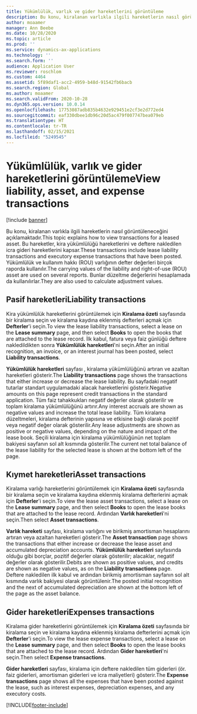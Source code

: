 ```yaml
---
title: Yükümlülük, varlık ve gider hareketlerini görüntüleme
description: Bu konu, kiralanan varlıkla ilgili hareketlerin nasıl görüntüleneceğini açıklamaktadır. Bu hareketler, kira yükümlülüğü hareketlerini ve deftere nakledilen icra gideri hareketlerini kapsar.
author: moaamer
manager: Ann Beebe
ms.date: 10/28/2020
ms.topic: article
ms.prod: ''
ms.service: dynamics-ax-applications
ms.technology: ''
ms.search.form: ''
audience: Application User
ms.reviewer: roschlom
ms.custom: 4464
ms.assetid: 5f89daf1-acc2-4959-b48d-91542fb6bacb
ms.search.region: Global
ms.author: moaamer
ms.search.validFrom: 2020-10-28
ms.dyn365.ops.version: 10.0.14
ms.openlocfilehash: 17753087adb835b4632e929451e2cf3e2d772ed4
ms.sourcegitcommit: eaf330dbee1db96c20d5ac479f007747bea079eb
ms.translationtype: HT
ms.contentlocale: tr-TR
ms.lasthandoff: 02/15/2021
ms.locfileid: "5249545"
---
```

# <a name="view-liability-asset-and-expense-transactions"></a><span data-ttu-id="3fd5e-104">Yükümlülük, varlık ve gider hareketlerini görüntüleme</span><span class="sxs-lookup"><span data-stu-id="3fd5e-104">View liability, asset, and expense transactions</span></span>

[!include [banner](../includes/banner.md)]

<span data-ttu-id="3fd5e-105">Bu konu, kiralanan varlıkla ilgili hareketlerin nasıl görüntüleneceğini açıklamaktadır.</span><span class="sxs-lookup"><span data-stu-id="3fd5e-105">This topic explains how to view transactions for a leased asset.</span></span> <span data-ttu-id="3fd5e-106">Bu hareketler, kira yükümlülüğü hareketlerini ve deftere nakledilen icra gideri hareketlerini kapsar.</span><span class="sxs-lookup"><span data-stu-id="3fd5e-106">These transactions include lease liability transactions and executory expense transactions that have been posted.</span></span> <span data-ttu-id="3fd5e-107">Yükümlülük ve kullanım hakkı (ROU) varlığının defter değerleri birçok raporda kullanılır.</span><span class="sxs-lookup"><span data-stu-id="3fd5e-107">The carrying values of the liability and right-of-use (ROU) asset are used on several reports.</span></span> <span data-ttu-id="3fd5e-108">Bunlar düzeltme değerlerini hesaplamada da kullanılırlar.</span><span class="sxs-lookup"><span data-stu-id="3fd5e-108">They are also used to calculate adjustment values.</span></span>

## <a name="liability-transactions"></a><span data-ttu-id="3fd5e-109">Pasif hareketleri</span><span class="sxs-lookup"><span data-stu-id="3fd5e-109">Liability transactions</span></span>

<span data-ttu-id="3fd5e-110">Kira yükümlülük hareketlerini görüntülemek için **Kiralama özeti** sayfasında bir kiralama seçin ve kiralama kaydına eklenmiş defterleri açmak için **Defterler**'i seçin.</span><span class="sxs-lookup"><span data-stu-id="3fd5e-110">To view the lease liability transactions, select a lease on the **Lease summary** page, and then select **Books** to open the books that are attached to the lease record.</span></span> <span data-ttu-id="3fd5e-111">İlk kabul, fatura veya faiz günlüğü deftere nakledildikten sonra **Yükümlülük hareketleri**'ni seçin.</span><span class="sxs-lookup"><span data-stu-id="3fd5e-111">After an initial recognition, an invoice, or an interest journal has been posted, select **Liability transactions**.</span></span>

<span data-ttu-id="3fd5e-112">**Yükümlülük hareketleri** sayfası , kiralama yükümlülüğünü artıran ve azaltan hareketleri gösterir.</span><span class="sxs-lookup"><span data-stu-id="3fd5e-112">The **Liability transactions** page shows the transactions that either increase or decrease the lease liability.</span></span> <span data-ttu-id="3fd5e-113">Bu sayfadaki negatif tutarlar standart uygulamadaki alacak hareketlerini gösterir.</span><span class="sxs-lookup"><span data-stu-id="3fd5e-113">Negative amounts on this page represent credit transactions in the standard application.</span></span> <span data-ttu-id="3fd5e-114">Tüm faiz tahakkukları negatif değerler olarak gösterilir ve toplam kiralama yükümlülüğünü artırır.</span><span class="sxs-lookup"><span data-stu-id="3fd5e-114">Any interest accruals are shown as negative values and increase the total lease liability.</span></span> <span data-ttu-id="3fd5e-115">Tüm kiralama düzeltmeleri, kiralama defterinin yapısına ve etkisine bağlı olarak pozitif veya negatif değer olarak gösterilir.</span><span class="sxs-lookup"><span data-stu-id="3fd5e-115">Any lease adjustments are shown as positive or negative values, depending on the nature and impact of the lease book.</span></span> <span data-ttu-id="3fd5e-116">Seçili kiralama için kiralama yükümlülüğünün net toplam bakiyesi sayfanın sol alt kısmında gösterilir.</span><span class="sxs-lookup"><span data-stu-id="3fd5e-116">The current net total balance of the lease liability for the selected lease is shown at the bottom left of the page.</span></span>

## <a name="asset-transactions"></a><span data-ttu-id="3fd5e-117">Kıymet hareketleri</span><span class="sxs-lookup"><span data-stu-id="3fd5e-117">Asset transactions</span></span>

<span data-ttu-id="3fd5e-118">Kiralama varlığı hareketlerini görüntülemek için **Kiralama özeti** sayfasında bir kiralama seçin ve kiralama kaydına eklenmiş kiralama defterlerini açmak için **Defterler**'i seçin.</span><span class="sxs-lookup"><span data-stu-id="3fd5e-118">To view the lease asset transactions, select a lease on the **Lease summary** page, and then select **Books** to open the lease books that are attached to the lease record.</span></span> <span data-ttu-id="3fd5e-119">Ardından **Varlık hareketleri**'ni seçin.</span><span class="sxs-lookup"><span data-stu-id="3fd5e-119">Then select **Asset transactions**.</span></span>

<span data-ttu-id="3fd5e-120">**Varlık hareketi** sayfası, kiralama varlığını ve birikmiş amortisman hesaplarını artıran veya azaltan hareketleri gösterir.</span><span class="sxs-lookup"><span data-stu-id="3fd5e-120">The **Asset transaction** page shows the transactions that either increase or decrease the lease asset and accumulated depreciation accounts.</span></span> <span data-ttu-id="3fd5e-121">**Yükümlülük hareketleri** sayfasında olduğu gibi borçlar, pozitif değerler olarak gösterilir; alacaklar, negatif değerler olarak gösterilir.</span><span class="sxs-lookup"><span data-stu-id="3fd5e-121">Debits are shown as positive values, and credits are shown as negative values, as on the **Liability transactions** page.</span></span> <span data-ttu-id="3fd5e-122">Deftere nakledilen ilk kabul ve ardından birikmiş amortisman sayfanın sol alt kısmında varlık bakiyesi olarak görüntülenir.</span><span class="sxs-lookup"><span data-stu-id="3fd5e-122">The posted initial recognition and the next of accumulated depreciation are shown at the bottom left of the page as the asset balance.</span></span> 

## <a name="expenses-transactions"></a><span data-ttu-id="3fd5e-123">Gider hareketleri</span><span class="sxs-lookup"><span data-stu-id="3fd5e-123">Expenses transactions</span></span>

<span data-ttu-id="3fd5e-124">Kiralama gider hareketlerini görüntülemek için **Kiralama özeti** sayfasında bir kiralama seçin ve kiralama kaydına eklenmiş kiralama defterlerini açmak için **Defterler**'i seçin.</span><span class="sxs-lookup"><span data-stu-id="3fd5e-124">To view the lease expense transactions, select a lease on the **Lease summary** page, and then select **Books** to open the lease books that are attached to the lease record.</span></span> <span data-ttu-id="3fd5e-125">Ardından **Gider hareketleri**'ni seçin.</span><span class="sxs-lookup"><span data-stu-id="3fd5e-125">Then select **Expense transactions**.</span></span>

<span data-ttu-id="3fd5e-126">**Gider hareketleri** sayfası, kiralama için deftere nakledilen tüm giderleri (ör. faiz giderleri, amortisman giderleri ve icra maliyetleri) gösterir.</span><span class="sxs-lookup"><span data-stu-id="3fd5e-126">The **Expense transactions** page shows all the expenses that have been posted against the lease, such as interest expenses, depreciation expenses, and any executory costs.</span></span>


[!INCLUDE[footer-include](../../includes/footer-banner.md)]